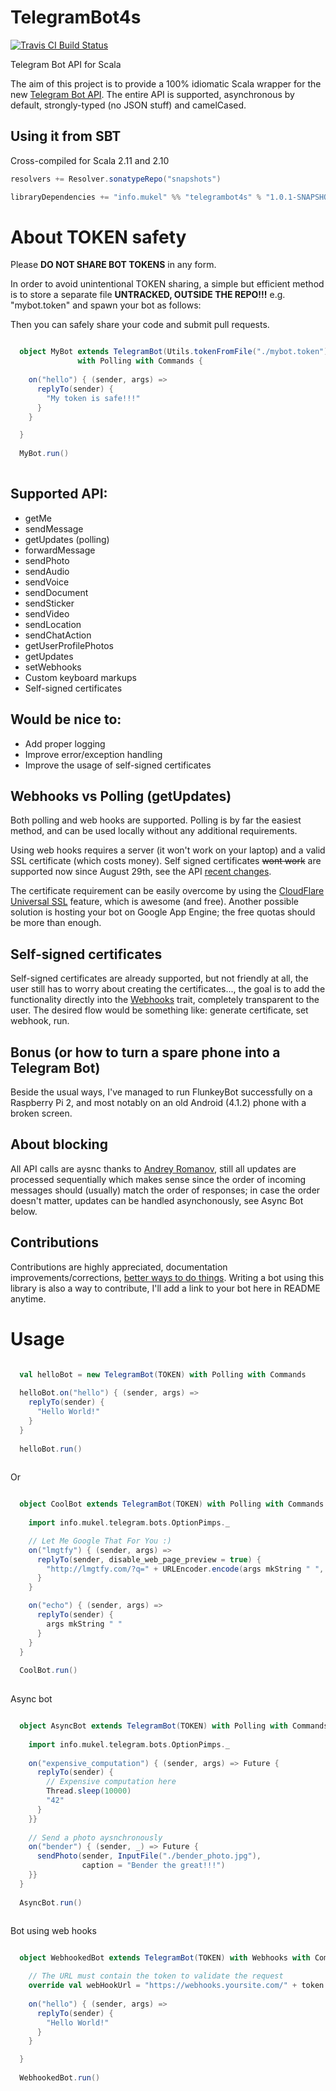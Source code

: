 # TelegramBot4s
[![Travis CI Build Status](https://travis-ci.org/mukel/telegrambot4s.svg)](https://travis-ci.org/mukel/telegrambot4s)

Telegram Bot API for Scala

The aim of this project is to provide a 100% idiomatic Scala wrapper for the new [Telegram Bot API](https://core.telegram.org/bots/api). The entire API is supported, asynchronous by default, strongly-typed (no JSON stuff) and camelCased.


## Using it from SBT
Cross-compiled for Scala 2.11 and 2.10 

```scala
resolvers += Resolver.sonatypeRepo("snapshots")

libraryDependencies += "info.mukel" %% "telegrambot4s" % "1.0.1-SNAPSHOT"
```

# About TOKEN safety
Please **DO NOT SHARE BOT TOKENS** in any form.

In order to avoid unintentional TOKEN sharing, a simple but efficient method is to store a separate file **UNTRACKED, OUTSIDE THE REPO!!!** e.g. "mybot.token" and spawn your bot as follows:

Then you can safely share your code and submit pull requests.

```scala

  object MyBot extends TelegramBot(Utils.tokenFromFile("./mybot.token"))
               with Polling with Commands {
               
    on("hello") { (sender, args) =>
      replyTo(sender) {
      	"My token is safe!!!"
      }
    }

  }
  
  MyBot.run()
  
```

## Supported API:
  - getMe
  - sendMessage
  - getUpdates (polling)
  - forwardMessage
  - sendPhoto
  - sendAudio
  - sendVoice
  - sendDocument
  - sendSticker
  - sendVideo
  - sendLocation
  - sendChatAction
  - getUserProfilePhotos
  - getUpdates
  - setWebhooks
  - Custom keyboard markups
  - Self-signed certificates

## Would be nice to:
  - Add proper logging
  - Improve error/exception handling
  - Improve the usage of self-signed certificates

## Webhooks vs Polling (getUpdates)
Both polling and web hooks are supported. Polling is by far the easiest method, and can be used locally without any additional requirements.

Using web hooks requires a server (it won't work on your laptop) and a valid SSL certificate (which costs money). Self signed certificates ~~wont work~~ are supported now since August 29th, see the API [recent changes](https://core.telegram.org/bots/api#recent-changes).

The certificate requirement can be easily overcome by using the [CloudFlare Universal SSL](https://blog.cloudflare.com/introducing-universal-ssl/) feature, which is awesome (and free). Another possible solution is hosting your bot on Google App Engine; the free quotas should be more than enough.

## Self-signed certificates
Self-signed certificates are already supported, but not friendly at all, the user still has to worry about creating the certificates..., the goal is to add the functionality directly into the [Webhooks](https://github.com/mukel/telegrambot4s/blob/master/src/main/scala/info/mukel/telegram/bots/Webhooks.scala) trait, completely transparent to the user. The desired flow would be something like: generate certificate, set webhook, run.

## Bonus (or how to turn a spare phone into a Telegram Bot)
Beside the usual ways, I've managed to run FlunkeyBot successfully on a Raspberry Pi 2, and most notably on an old Android (4.1.2) phone with a broken screen.

## About blocking
All API calls are aysnc thanks to [Andrey Romanov](https://github.com/drewnoff), still all updates are processed sequentially which makes sense since the order of incoming messages should (usually) match the order of responses; in case the order doesn't matter, updates can be handled asynchonously, see Async Bot below.

## Contributions
Contributions are highly appreciated, documentation improvements/corrections, [better ways to do things](https://github.com/mukel/telegrambot4s/pull/1/files). Writing a bot using this library is also a way to contribute, I'll add a link to your bot here in README anytime.

# Usage

```scala

  val helloBot = new TelegramBot(TOKEN) with Polling with Commands
  
  helloBot.on("hello") { (sender, args) =>
    replyTo(sender) {
      "Hello World!"
    }
  }
  
  helloBot.run()
  
```

Or

```scala

  object CoolBot extends TelegramBot(TOKEN) with Polling with Commands {
  
    import info.mukel.telegram.bots.OptionPimps._

    // Let Me Google That For You :)    
    on("lmgtfy") { (sender, args) =>
      replyTo(sender, disable_web_page_preview = true) {
        "http://lmgtfy.com/?q=" + URLEncoder.encode(args mkString " ", "UTF-8")
      }
    }

    on("echo") { (sender, args) =>
      replyTo(sender) {
      	args mkString " "
      }
    }
  }
  
  CoolBot.run()
  
```

Async bot

```scala

  object AsyncBot extends TelegramBot(TOKEN) with Polling with Commands {
  
    import info.mukel.telegram.bots.OptionPimps._
    
    on("expensive_computation") { (sender, args) => Future {
      replyTo(sender) {
      	// Expensive computation here
      	Thread.sleep(10000)
      	"42"
      }
    }}
    
    // Send a photo aysnchronously
    on("bender") { (sender, _) => Future {
      sendPhoto(sender, InputFile("./bender_photo.jpg"),
                caption = "Bender the great!!!")
    }}
  }
  
  AsyncBot.run()
  
```

Bot using web hooks

```scala

  object WebhookedBot extends TelegramBot(TOKEN) with Webhooks with Commands {

    // The URL must contain the token to validate the request
    override val webHookUrl = "https://webhooks.yoursite.com/" + token
    
    on("hello") { (sender, args) =>
      replyTo(sender) {
        "Hello World!"
      }
    }

  }
  
  WebhookedBot.run()
  
```




